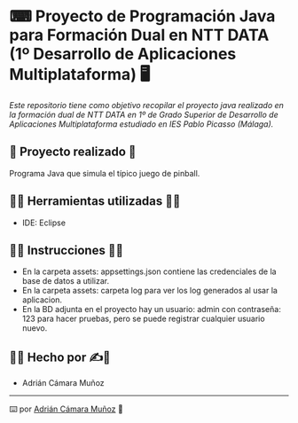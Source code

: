 # ⌨ Proyecto de Programación Java para Formación Dual en NTT DATA (1º Desarrollo de Aplicaciones Multiplataforma) 🖥

_Este repositorio tiene como objetivo recopilar el proyecto java realizado en la formación dual de NTT DATA en 1º de Grado Superior de Desarrollo de Aplicaciones Multiplataforma estudiado en IES Pablo Picasso (Málaga)._

## 📁 Proyecto realizado 📁
Programa Java que simula el típico juego de pinball.

## 👨‍💻 Herramientas utilizadas 👨‍💻
* IDE: Eclipse

## 👨‍💻 Instrucciones 👨‍💻
* En la carpeta assets: appsettings.json contiene las credenciales de la base de datos a utilizar.
* En la carpeta assets: carpeta log para ver los log generados al usar la aplicacion.
* En la BD adjunta en el proyecto hay un usuario: admin con contraseña: 123 para hacer pruebas, pero se puede registrar cualquier usuario nuevo.

## 🧑‍💻 Hecho por ✍️💪
* Adrián Cámara Muñoz

---
⌨️ por [Adrián Cámara Muñoz](https://twitter.com/adriancamara740) 💛
